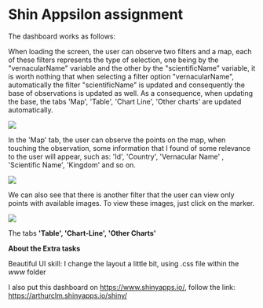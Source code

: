 # Shin Appsilon assignment

The dashboard works as follows:

When loading the screen, the user can observe two filters and a map, each of these filters represents the type of selection, one being by the "vernacularName" variable and the other by the "scientificName" variable, it is worth nothing that when selecting a filter option "vernacularName", automatically the filter "scientificName" is updated and consequently the base of observations is updated as well. As a consequence, when updating the base, the tabs 'Map', 'Table', 'Chart Line', 'Other charts' are updated automatically.

![](shiny_appsilon_assignment/images_tutorial/img1.png)

In the 'Map' tab, the user can observe the points on the map, when touching the observation, some information that I found of some relevance to the user will appear, such as: 'Id', 'Country', 'Vernacular Name' , 'Scientific Name', 'Kingdom' and so on.

![](shiny_appsilon_assignment/images_tutorial/img2.png)

We can also see that there is another filter that the user can view only points with available images. To view these images, just click on the marker.

![](shiny_appsilon_assignment/images_tutorial/img2.png)

The tabs **'Table', 'Chart-Line', 'Other Charts'** 

**About the Extra tasks**

Beautiful UI skill: I change the layout a little bit, using .css file within the *www* folder

I also put this dashboard on https://www.shinyapps.io/, follow the link: https://arthurclm.shinyapps.io/shiny/
